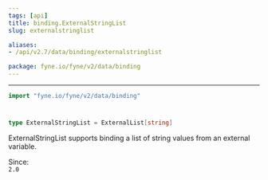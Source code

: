 ```yaml
---
tags: [api]
title: binding.ExternalStringList
slug: externalstringlist

aliases:
- /api/v2.7/data/binding/externalstringlist

package: fyne.io/fyne/v2/data/binding
---
```



---
```go
import "fyne.io/fyne/v2/data/binding"
```

#

###

```go
type ExternalStringList = ExternalList[string]
```

ExternalStringList supports binding a list of string values from an external variable.


<div class="since">Since: <code>
2.0</code></div>
